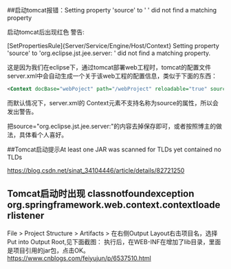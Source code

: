 ##启动tomcat报错：Setting property 'source' to ' ' did not find a matching property

启动tomcat后出现红色 警告:

[SetPropertiesRule]{Server/Service/Engine/Host/Context} Setting property 'source' to 'org.eclipse.jst.jee.server: ' did not find a matching property.


这是因为我们在eclipse下，通过tomcat部署web工程时，tomcat的配置文件server.xml中会自动生成一个关于该web工程的配置信息，类似于下面的东西：

```xml
<Context docBase="webPoject" path="/webProject" reloadable="true" source="org.eclipse.jst.jee.server:webProject"/>   
```
 
而默认情况下，server.xml的 Context元素不支持名称为source的属性，所以会发出警告。

把source="org.eclipse.jst.jee.server:"的内容去掉保存即可，或者按照博主的做法，具体看个人喜好。

##Tomcat启动提示At least one JAR was scanned for TLDs yet contained no TLDs

https://blog.csdn.net/sinat_34104446/article/details/82721250

## Tomcat启动时出现 classnotfoundexception org.springframework.web.context.contextloaderlistener
File > Project Structure > Artifacts > 在右侧Output Layout右击项目名，选择Put into Output Root,见下面截图：
执行后，在WEB-INF在增加了lib目录，里面是项目引用的jar包，点击OK。
https://www.cnblogs.com/feiyujun/p/6537510.html